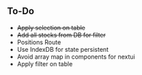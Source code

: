 ## To-Do

- ~~Apply selection on table~~
- ~~Add all stocks from DB for filter~~
- Positions Route
- Use IndexDB for state persistent
- Avoid array map in components for nextui
- Apply filter on table
